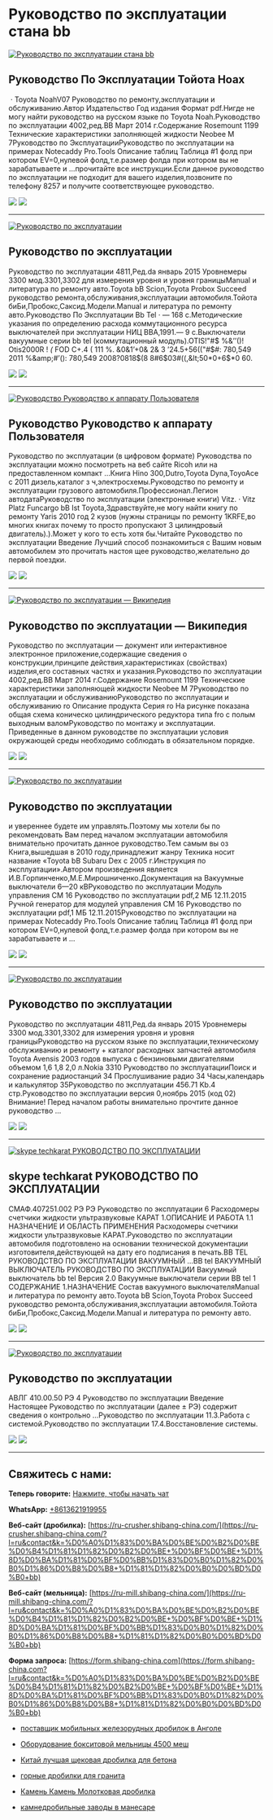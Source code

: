 # Руководство по эксплуатации стана bb

<a href="https://swt.shibang-china.com/?l=ru&img&k=%D0%A0%D1%83%D0%BA%D0%BE%D0%B2%D0%BE%D0%B4%D1%81%D1%82%D0%B2%D0%BE+%D0%BF%D0%BE+%D1%8D%D0%BA%D1%81%D0%BF%D0%BB%D1%83%D0%B0%D1%82%D0%B0%D1%86%D0%B8%D0%B8+%D1%81%D1%82%D0%B0%D0%BD%D0%B0+bb" target="_blank">![Руководство по эксплуатации стана bb](http://static.shibang-china.com/all-800x300/1186.jpg)</a>

## Руководство По Эксплуатации Тойота Ноах
&nbsp;&#0183;&#32;Toyota NoahV07 Руководство по ремонту,эксплуатации и обслуживанию.Автор Издательство Год издания Формат pdf.Нигде не могу найти руководство на русском языке по Toyota Noah.Руководство по эксплуатации 4002,ред.BB Март 2014 г.Содержание Rosemount 1199 Технические характеристики заполняющей жидкости Neobee M 7Руководство по ЭксплуатацииРуководство по эксплуатации на примерах Notecaddy Pro.Tools Описание таблиц Таблица #1 фолд при котором EV=0,нулевой фолд,т.е.размер фолда при котором вы не зарабатываете и …прочитайте все инструкции.Если данное руководство по эксплуатации не подходит для вашего изделия,позвоните по телефону 8257 и получите соответствующее руководство.


<a href="https://whatsapp.shibangsoft.com/WhatsApp.php" target="_blank" title="WhatsApp">![](http://static.shibang-china.com/icon/whatsapp.png)</a> <a href="https://swt.shibang-china.com/?l=ru&icon&k=%D0%A0%D1%83%D0%BA%D0%BE%D0%B2%D0%BE%D0%B4%D1%81%D1%82%D0%B2%D0%BE+%D0%BF%D0%BE+%D1%8D%D0%BA%D1%81%D0%BF%D0%BB%D1%83%D0%B0%D1%82%D0%B0%D1%86%D0%B8%D0%B8+%D1%81%D1%82%D0%B0%D0%BD%D0%B0+bb" target="_blank">![](http://static.shibang-china.com/icon/chat-ru.png)</a>

---

<a href="https://swt.shibang-china.com/?l=ru&img&k=%D0%A0%D1%83%D0%BA%D0%BE%D0%B2%D0%BE%D0%B4%D1%81%D1%82%D0%B2%D0%BE+%D0%BF%D0%BE+%D1%8D%D0%BA%D1%81%D0%BF%D0%BB%D1%83%D0%B0%D1%82%D0%B0%D1%86%D0%B8%D0%B8+%D1%81%D1%82%D0%B0%D0%BD%D0%B0+bb" target="_blank">![Руководство по эксплуатации](http://static.shibang-china.com/all-800x300/576.jpg)</a>

## Руководство по эксплуатации
Руководство по эксплуатации 4811,Ред.da январь 2015 Уровнемеры 3300 мод.3301,3302 для измерения уровня и уровня границыManual и литература по ремонту авто.Toyota bB Scion,Toyota Probox Succeed руководство ремонта,обслуживания,эксплуатации автомобиля.Тойота биБи,Пробокс,Саксид.Модели.Manual и литература по ремонту авто.Руководство По Эксплуатации Bb Tel&nbsp;&#0183;&#32;— 168 с.Методические указания по определению расхода коммутационного ресурса выключателей при эксплуатации НИЦ ВВА,1991.— 9 с.Выключатели вакуумные серии bb tel (коммутационный модуль).OTIS!&quot;#$ %&amp;’’()! Otis2000R ! *(* FOD C+.4 ( 111 %. &amp;0&amp;1’+0&amp; 2&amp; 3 ’24.5+56((&quot;#$#: 780,549 2011 %&amp;#’(): 780,549 2008?0818$(8 8#6$03#((,&lt;50*0+6$*0 60.


<a href="https://whatsapp.shibangsoft.com/WhatsApp.php" target="_blank" title="WhatsApp">![](http://static.shibang-china.com/icon/whatsapp.png)</a> <a href="https://swt.shibang-china.com/?l=ru&icon&k=%D0%A0%D1%83%D0%BA%D0%BE%D0%B2%D0%BE%D0%B4%D1%81%D1%82%D0%B2%D0%BE+%D0%BF%D0%BE+%D1%8D%D0%BA%D1%81%D0%BF%D0%BB%D1%83%D0%B0%D1%82%D0%B0%D1%86%D0%B8%D0%B8+%D1%81%D1%82%D0%B0%D0%BD%D0%B0+bb" target="_blank">![](http://static.shibang-china.com/icon/chat-ru.png)</a>

---

<a href="https://swt.shibang-china.com/?l=ru&img&k=%D0%A0%D1%83%D0%BA%D0%BE%D0%B2%D0%BE%D0%B4%D1%81%D1%82%D0%B2%D0%BE+%D0%BF%D0%BE+%D1%8D%D0%BA%D1%81%D0%BF%D0%BB%D1%83%D0%B0%D1%82%D0%B0%D1%86%D0%B8%D0%B8+%D1%81%D1%82%D0%B0%D0%BD%D0%B0+bb" target="_blank">![Руководство Руководство к аппарату Пользователя](http://static.shibang-china.com/all-800x300/122.jpg)</a>

## Руководство Руководство к аппарату Пользователя
Руководство по эксплуатации (в цифровом формате) Руководства по эксплуатации можно посмотреть на веб сайте Ricoh или на предоставленном компакт …Книга Hino 300,Dutro,Toyota Dyna,ToyoAce с 2011 дизель,каталог з ч,электросхемы.Руководство по ремонту и эксплуатации грузового автомобиля.Профессионал.Легион автодатаРуководство по эксплуатации (электронные книги) Vitz.&nbsp;&#0183;&#32;Vitz Platz Funcargo bB Ist Toyota,Здравствуйте,не могу найти книгу по ремонту Yaris 2010 год 2 кузов (нужны страницы по ремонту 1KRFE,во многих книгах почему то просто пропускают 3 цилиндровый двигатель).).Может у кого то есть хотя бы.Читайте Руководство по эксплуатации Введение Лучший способ познакомиться с Вашим новым автомобилем это прочитать настоя щее руководство,желательно до первой поездки.


<a href="https://whatsapp.shibangsoft.com/WhatsApp.php" target="_blank" title="WhatsApp">![](http://static.shibang-china.com/icon/whatsapp.png)</a> <a href="https://swt.shibang-china.com/?l=ru&icon&k=%D0%A0%D1%83%D0%BA%D0%BE%D0%B2%D0%BE%D0%B4%D1%81%D1%82%D0%B2%D0%BE+%D0%BF%D0%BE+%D1%8D%D0%BA%D1%81%D0%BF%D0%BB%D1%83%D0%B0%D1%82%D0%B0%D1%86%D0%B8%D0%B8+%D1%81%D1%82%D0%B0%D0%BD%D0%B0+bb" target="_blank">![](http://static.shibang-china.com/icon/chat-ru.png)</a>

---

<a href="https://swt.shibang-china.com/?l=ru&img&k=%D0%A0%D1%83%D0%BA%D0%BE%D0%B2%D0%BE%D0%B4%D1%81%D1%82%D0%B2%D0%BE+%D0%BF%D0%BE+%D1%8D%D0%BA%D1%81%D0%BF%D0%BB%D1%83%D0%B0%D1%82%D0%B0%D1%86%D0%B8%D0%B8+%D1%81%D1%82%D0%B0%D0%BD%D0%B0+bb" target="_blank">![Руководство по эксплуатации — Википедия](http://static.shibang-china.com/all-800x300/1086.jpg)</a>

## Руководство по эксплуатации — Википедия
Руководство по эксплуатации — документ или интерактивное электронное приложение,содержащие сведения о конструкции,принципе действия,характеристиках (свойствах) изделия,его составных частях и указания.Руководство по эксплуатации 4002,ред.BB Март 2014 г.Содержание Rosemount 1199 Технические характеристики заполняющей жидкости Neobee M 7Руководство по эксплуатации и обслуживаниюРуководство по эксплуатации и обслуживанию ro Описание продукта Серия ro На рисунке показана общая схема коническо цилиндрического редуктора типа fro с полым выходным валомРуководство по монтажу и эксплуатации. Приведенные в данном руководстве по эксплуатации условия окружающей среды необходимо соблюдать в обязательном порядке.


<a href="https://whatsapp.shibangsoft.com/WhatsApp.php" target="_blank" title="WhatsApp">![](http://static.shibang-china.com/icon/whatsapp.png)</a> <a href="https://swt.shibang-china.com/?l=ru&icon&k=%D0%A0%D1%83%D0%BA%D0%BE%D0%B2%D0%BE%D0%B4%D1%81%D1%82%D0%B2%D0%BE+%D0%BF%D0%BE+%D1%8D%D0%BA%D1%81%D0%BF%D0%BB%D1%83%D0%B0%D1%82%D0%B0%D1%86%D0%B8%D0%B8+%D1%81%D1%82%D0%B0%D0%BD%D0%B0+bb" target="_blank">![](http://static.shibang-china.com/icon/chat-ru.png)</a>

---

<a href="https://swt.shibang-china.com/?l=ru&img&k=%D0%A0%D1%83%D0%BA%D0%BE%D0%B2%D0%BE%D0%B4%D1%81%D1%82%D0%B2%D0%BE+%D0%BF%D0%BE+%D1%8D%D0%BA%D1%81%D0%BF%D0%BB%D1%83%D0%B0%D1%82%D0%B0%D1%86%D0%B8%D0%B8+%D1%81%D1%82%D0%B0%D0%BD%D0%B0+bb" target="_blank">![Руководство по эксплуатации](http://static.shibang-china.com/all-800x300/120.jpg)</a>

## Руководство по эксплуатации
и увереннее будете им управлять.Поэтому мы хотели бы по рекомендовать Вам перед началом эксплуатации автомобиля внимательно прочитать данное руководство.Тем самым вы оз Книга,вышедшая в 2010 году,принадлежит жанру Техника носит название &#171;Toyota bB Subaru Dex с 2005 г.Инструкция по эксплуатации&#187;.Автором произведения является И.В.Горпинченко,М.Е.Мирошниченко.Документация на Вакуумные выключатели 6—20 кВРуководство по эксплуатации Модуль управления СМ 16 Руководство по эксплуатации pdf,2 МБ 12.11.2015 Ручной генератор для модулей управления CM 16 Руководство по эксплуатации pdf,1 МБ 12.11.2015Руководство по эксплуатации на примерах Notecaddy Pro.Tools Описание таблиц Таблица #1 фолд при котором EV=0,нулевой фолд,т.е.размер фолда при котором вы не зарабатываете и …


<a href="https://whatsapp.shibangsoft.com/WhatsApp.php" target="_blank" title="WhatsApp">![](http://static.shibang-china.com/icon/whatsapp.png)</a> <a href="https://swt.shibang-china.com/?l=ru&icon&k=%D0%A0%D1%83%D0%BA%D0%BE%D0%B2%D0%BE%D0%B4%D1%81%D1%82%D0%B2%D0%BE+%D0%BF%D0%BE+%D1%8D%D0%BA%D1%81%D0%BF%D0%BB%D1%83%D0%B0%D1%82%D0%B0%D1%86%D0%B8%D0%B8+%D1%81%D1%82%D0%B0%D0%BD%D0%B0+bb" target="_blank">![](http://static.shibang-china.com/icon/chat-ru.png)</a>

---

<a href="https://swt.shibang-china.com/?l=ru&img&k=%D0%A0%D1%83%D0%BA%D0%BE%D0%B2%D0%BE%D0%B4%D1%81%D1%82%D0%B2%D0%BE+%D0%BF%D0%BE+%D1%8D%D0%BA%D1%81%D0%BF%D0%BB%D1%83%D0%B0%D1%82%D0%B0%D1%86%D0%B8%D0%B8+%D1%81%D1%82%D0%B0%D0%BD%D0%B0+bb" target="_blank">![Руководство по эксплуатации](http://static.shibang-china.com/all-800x300/704.jpg)</a>

## Руководство по эксплуатации
Руководство по эксплуатации 4811,Ред.da январь 2015 Уровнемеры 3300 мод.3301,3302 для измерения уровня и уровня границыРуководство на русском языке по эксплуатации,техническому обслуживанию и ремонту + каталог расходных запчастей автомобиля Toyota Avensis 2003 годов выпуска с бензиновыми двигателями объемом 1,6 1,8 2,0 л.Nokia 3310 Руководство по эксплуатацииПоиск и сохранение радиостанций 34 Прослушивание радио 34 Часы,календарь и калькулятор 35Руководство по эксплуатации 456.71 Kb.4 стр.Руководство по эксплуатации версия 0,ноябрь 2015 (код 02) Внимание! Перед началом работы внимательно прочтите данное руководство …


<a href="https://whatsapp.shibangsoft.com/WhatsApp.php" target="_blank" title="WhatsApp">![](http://static.shibang-china.com/icon/whatsapp.png)</a> <a href="https://swt.shibang-china.com/?l=ru&icon&k=%D0%A0%D1%83%D0%BA%D0%BE%D0%B2%D0%BE%D0%B4%D1%81%D1%82%D0%B2%D0%BE+%D0%BF%D0%BE+%D1%8D%D0%BA%D1%81%D0%BF%D0%BB%D1%83%D0%B0%D1%82%D0%B0%D1%86%D0%B8%D0%B8+%D1%81%D1%82%D0%B0%D0%BD%D0%B0+bb" target="_blank">![](http://static.shibang-china.com/icon/chat-ru.png)</a>

---

<a href="https://swt.shibang-china.com/?l=ru&img&k=%D0%A0%D1%83%D0%BA%D0%BE%D0%B2%D0%BE%D0%B4%D1%81%D1%82%D0%B2%D0%BE+%D0%BF%D0%BE+%D1%8D%D0%BA%D1%81%D0%BF%D0%BB%D1%83%D0%B0%D1%82%D0%B0%D1%86%D0%B8%D0%B8+%D1%81%D1%82%D0%B0%D0%BD%D0%B0+bb" target="_blank">![skype techkarat РУКОВОДСТВО ПО ЭКСПЛУАТАЦИИ](http://static.shibang-china.com/all-800x300/205.jpg)</a>

## skype techkarat РУКОВОДСТВО ПО ЭКСПЛУАТАЦИИ
СМАФ.407251.002 РЭ РЭ Руководство по эксплуатации 6 Расходомеры счетчики жидкости ультразвуковые КАРАТ 1.ОПИСАНИЕ И РАБОТА 1.1 НАЗНАЧЕНИЕ И ОБЛАСТЬ ПРИМЕНЕНИЯ Расходомеры счетчики жидкости ультразвуковые КАРАТ.Руководство по эксплуатации автомобиля подготовлено на основании технической документации изготовителя,действующей на дату его подписания в печать.ВВ TEL РУКОВОДСТВО ПО ЭКСПЛУАТАЦИИ ВАКУУМНЫЙ …ВВ tel ВАКУУМНЫЙ ВЫКЛЮЧАТЕЛЬ РУКОВОДСТВО ПО ЭКСПЛУАТАЦИИ Вакуумный выключатель bb tel Версия 2.0 Вакуумные выключатели серии ВВ tel 1 СОДЕРЖАНИЕ 1.НАЗНАЧЕНИЕ Состав вакуумного выключателяManual и литература по ремонту авто.Toyota bB Scion,Toyota Probox Succeed руководство ремонта,обслуживания,эксплуатации автомобиля.Тойота биБи,Пробокс,Саксид.Модели.Manual и литература по ремонту авто.


<a href="https://whatsapp.shibangsoft.com/WhatsApp.php" target="_blank" title="WhatsApp">![](http://static.shibang-china.com/icon/whatsapp.png)</a> <a href="https://swt.shibang-china.com/?l=ru&icon&k=%D0%A0%D1%83%D0%BA%D0%BE%D0%B2%D0%BE%D0%B4%D1%81%D1%82%D0%B2%D0%BE+%D0%BF%D0%BE+%D1%8D%D0%BA%D1%81%D0%BF%D0%BB%D1%83%D0%B0%D1%82%D0%B0%D1%86%D0%B8%D0%B8+%D1%81%D1%82%D0%B0%D0%BD%D0%B0+bb" target="_blank">![](http://static.shibang-china.com/icon/chat-ru.png)</a>

---

<a href="https://swt.shibang-china.com/?l=ru&img&k=%D0%A0%D1%83%D0%BA%D0%BE%D0%B2%D0%BE%D0%B4%D1%81%D1%82%D0%B2%D0%BE+%D0%BF%D0%BE+%D1%8D%D0%BA%D1%81%D0%BF%D0%BB%D1%83%D0%B0%D1%82%D0%B0%D1%86%D0%B8%D0%B8+%D1%81%D1%82%D0%B0%D0%BD%D0%B0+bb" target="_blank">![Руководство по эксплуатации](http://static.shibang-china.com/all-800x300/469.jpg)</a>

## Руководство по эксплуатации
АВЛГ 410.00.50 РЭ 4 Руководство по эксплуатации Введение Настоящее Руководство по эксплуатации (далее &#177; РЭ) содержит сведения о контрольно …Руководство по эксплуатации 11.3.Работа с системой.Руководство по эксплуатации 17.4.Восстановление системы.

<a href="https://whatsapp.shibangsoft.com/WhatsApp.php" target="_blank" title="WhatsApp">![](http://static.shibang-china.com/icon/whatsapp.png)</a> <a href="https://swt.shibang-china.com/?l=ru&icon&k=%D0%A0%D1%83%D0%BA%D0%BE%D0%B2%D0%BE%D0%B4%D1%81%D1%82%D0%B2%D0%BE+%D0%BF%D0%BE+%D1%8D%D0%BA%D1%81%D0%BF%D0%BB%D1%83%D0%B0%D1%82%D0%B0%D1%86%D0%B8%D0%B8+%D1%81%D1%82%D0%B0%D0%BD%D0%B0+bb" target="_blank">![](http://static.shibang-china.com/icon/chat-ru.png)</a>

---
## Свяжитесь с нами:

**Теперь говорите:** [Нажмите, чтобы начать чат](https://swt.shibang-china.com?l=ru&contact&k=%D0%A0%D1%83%D0%BA%D0%BE%D0%B2%D0%BE%D0%B4%D1%81%D1%82%D0%B2%D0%BE+%D0%BF%D0%BE+%D1%8D%D0%BA%D1%81%D0%BF%D0%BB%D1%83%D0%B0%D1%82%D0%B0%D1%86%D0%B8%D0%B8+%D1%81%D1%82%D0%B0%D0%BD%D0%B0+bb)

**WhatsApp:**  [+8613621919955](https://whatsapp.shibangsoft.com/WhatsApp.php)

**Веб-сайт (дробилка):** [https://ru-crusher.shibang-china.com/](https://ru-crusher.shibang-china.com/?l=ru&contact&k=%D0%A0%D1%83%D0%BA%D0%BE%D0%B2%D0%BE%D0%B4%D1%81%D1%82%D0%B2%D0%BE+%D0%BF%D0%BE+%D1%8D%D0%BA%D1%81%D0%BF%D0%BB%D1%83%D0%B0%D1%82%D0%B0%D1%86%D0%B8%D0%B8+%D1%81%D1%82%D0%B0%D0%BD%D0%B0+bb)

**Веб-сайт (мельница):** [https://ru-mill.shibang-china.com/](https://ru-mill.shibang-china.com/?l=ru&contact&k=%D0%A0%D1%83%D0%BA%D0%BE%D0%B2%D0%BE%D0%B4%D1%81%D1%82%D0%B2%D0%BE+%D0%BF%D0%BE+%D1%8D%D0%BA%D1%81%D0%BF%D0%BB%D1%83%D0%B0%D1%82%D0%B0%D1%86%D0%B8%D0%B8+%D1%81%D1%82%D0%B0%D0%BD%D0%B0+bb)

**Форма запроса:** [https://form.shibang-china.com](https://form.shibang-china.com?l=ru&contact&k=%D0%A0%D1%83%D0%BA%D0%BE%D0%B2%D0%BE%D0%B4%D1%81%D1%82%D0%B2%D0%BE+%D0%BF%D0%BE+%D1%8D%D0%BA%D1%81%D0%BF%D0%BB%D1%83%D0%B0%D1%82%D0%B0%D1%86%D0%B8%D0%B8+%D1%81%D1%82%D0%B0%D0%BD%D0%B0+bb)

* [поставщик мобильных железорудных дробилок в Анголе](../134/%D0%BF%D0%BE%D1%81%D1%82%D0%B0%D0%B2%D1%89%D0%B8%D0%BA%20%D0%BC%D0%BE%D0%B1%D0%B8%D0%BB%D1%8C%D0%BD%D1%8B%D1%85%20%D0%B6%D0%B5%D0%BB%D0%B5%D0%B7%D0%BE%D1%80%D1%83%D0%B4%D0%BD%D1%8B%D1%85%20%D0%B4%D1%80%D0%BE%D0%B1%D0%B8%D0%BB%D0%BE%D0%BA%20%D0%B2%20%D0%90%D0%BD%D0%B3%D0%BE%D0%BB%D0%B5.md)

* [Оборудование бокситовой мельницы 4500 меш](../134/%D0%9E%D0%B1%D0%BE%D1%80%D1%83%D0%B4%D0%BE%D0%B2%D0%B0%D0%BD%D0%B8%D0%B5%20%D0%B1%D0%BE%D0%BA%D1%81%D0%B8%D1%82%D0%BE%D0%B2%D0%BE%D0%B9%20%D0%BC%D0%B5%D0%BB%D1%8C%D0%BD%D0%B8%D1%86%D1%8B%204500%20%D0%BC%D0%B5%D1%88.md)

* [Китай лучшая щековая дробилка для бетона](../133/%D0%9A%D0%B8%D1%82%D0%B0%D0%B9%20%D0%BB%D1%83%D1%87%D1%88%D0%B0%D1%8F%20%D1%89%D0%B5%D0%BA%D0%BE%D0%B2%D0%B0%D1%8F%20%D0%B4%D1%80%D0%BE%D0%B1%D0%B8%D0%BB%D0%BA%D0%B0%20%D0%B4%D0%BB%D1%8F%20%D0%B1%D0%B5%D1%82%D0%BE%D0%BD%D0%B0.md)

* [горные дробилки для гранита](../131/%D0%B3%D0%BE%D1%80%D0%BD%D1%8B%D0%B5%20%D0%B4%D1%80%D0%BE%D0%B1%D0%B8%D0%BB%D0%BA%D0%B8%20%D0%B4%D0%BB%D1%8F%20%D0%B3%D1%80%D0%B0%D0%BD%D0%B8%D1%82%D0%B0.md)

* [Камень Камень Молотковая дробилка](../131/%D0%9A%D0%B0%D0%BC%D0%B5%D0%BD%D1%8C%20%D0%9A%D0%B0%D0%BC%D0%B5%D0%BD%D1%8C%20%D0%9C%D0%BE%D0%BB%D0%BE%D1%82%D0%BA%D0%BE%D0%B2%D0%B0%D1%8F%20%D0%B4%D1%80%D0%BE%D0%B1%D0%B8%D0%BB%D0%BA%D0%B0.md)

* [камнедробильные заводы в манесаре](../135/%D0%BA%D0%B0%D0%BC%D0%BD%D0%B5%D0%B4%D1%80%D0%BE%D0%B1%D0%B8%D0%BB%D1%8C%D0%BD%D1%8B%D0%B5%20%D0%B7%D0%B0%D0%B2%D0%BE%D0%B4%D1%8B%20%D0%B2%20%D0%BC%D0%B0%D0%BD%D0%B5%D1%81%D0%B0%D1%80%D0%B5.md)